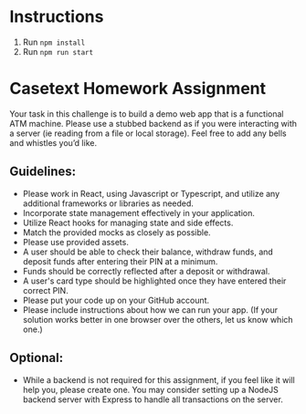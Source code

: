 # Instructions

1. Run `npm install`
2. Run `npm run start`

# Casetext Homework Assignment
Your task in this challenge is to build a demo web app that is a functional ATM machine. Please use a stubbed backend as if you were interacting with a server (ie reading from a file or local storage). Feel free to add any bells and whistles you’d like.

## Guidelines:
- Please work in React, using Javascript or Typescript, and utilize any additional frameworks or libraries as needed.
- Incorporate state management effectively in your application.
- Utilize React hooks for managing state and side effects.
- Match the provided mocks as closely as possible.
- Please use provided assets.
- A user should be able to check their balance, withdraw funds, and deposit funds after entering their PIN at a minimum.
- Funds should be correctly reflected after a deposit or withdrawal.
- A user's card type should be highlighted once they have entered their correct PIN.
- Please put your code up on your GitHub account.
- Please include instructions about how we can run your app. (If your solution works better in one browser over the others, let us know which one.)

## Optional:
- While a backend is not required for this assignment, if you feel like it will help you, please create one. You may consider setting up a NodeJS backend server with Express to handle all transactions on the server.
